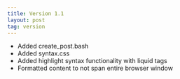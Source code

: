 ```yaml
---
title: Version 1.1
layout: post
tag: version
---
```

<ul>
	<li>Added create_post.bash</li>
	<li>Added syntax.css</li>
	<li>Added highlight syntax functionality with liquid tags</li>
	<li>Formatted content to not span entire browser window</li>
<ul>